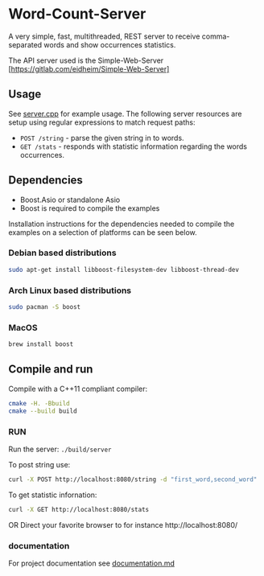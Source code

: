 # Word-Count-Server

A very simple, fast, multithreaded, REST server to receive  comma-separated words and show occurrences statistics.

The API server used is the Simple-Web-Server [https://gitlab.com/eidheim/Simple-Web-Server] 

## Usage

See [server.cpp](https://github.com/theamirocohen/word_count_rest_server/blob/main/server.cpp) for example usage.
The following server resources are setup using regular expressions to match request paths:
* `POST /string` - parse the given string in to words.
* `GET /stats` - responds with statistic information regarding the words occurrences.

## Dependencies

* Boost.Asio or standalone Asio
* Boost is required to compile the examples

Installation instructions for the dependencies needed to compile the examples on a selection of platforms can be seen below.

### Debian based distributions

```sh
sudo apt-get install libboost-filesystem-dev libboost-thread-dev
```

### Arch Linux based distributions

```sh
sudo pacman -S boost
```

### MacOS

```sh
brew install boost
```

## Compile and run

Compile with a C++11 compliant compiler:
```sh
cmake -H. -Bbuild
cmake --build build
```

### RUN

Run the server: `./build/server`

To post string use:
```sh
curl -X POST http://localhost:8080/string -d "first_word,second_word"
```
To get statistic infornation:
```sh
curl -X GET http://localhost:8080/stats
```
OR
Direct your favorite browser to for instance http://localhost:8080/

### documentation 

For project documentation see [documentation.md](https://github.com/theamirocohen/word_count_rest_server/blob/main/documentation.md)
